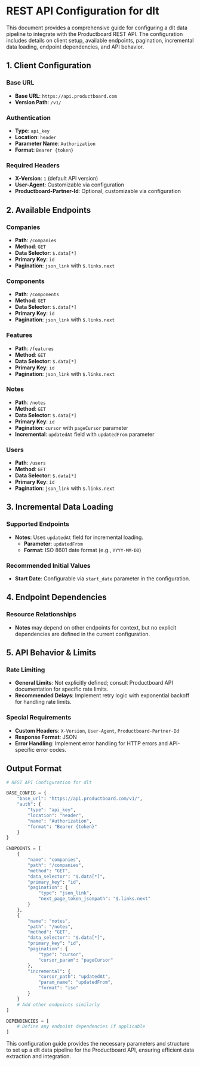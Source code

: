 # REST API Configuration for dlt

This document provides a comprehensive guide for configuring a dlt data pipeline to integrate with the Productboard REST API. The configuration includes details on client setup, available endpoints, pagination, incremental data loading, endpoint dependencies, and API behavior.

## 1. Client Configuration

### Base URL
- **Base URL**: `https://api.productboard.com`
- **Version Path**: `/v1/`

### Authentication
- **Type**: `api_key`
- **Location**: `header`
- **Parameter Name**: `Authorization`
- **Format**: `Bearer {token}`

### Required Headers
- **X-Version**: `1` (default API version)
- **User-Agent**: Customizable via configuration
- **Productboard-Partner-Id**: Optional, customizable via configuration

## 2. Available Endpoints

### Companies
- **Path**: `/companies`
- **Method**: `GET`
- **Data Selector**: `$.data[*]`
- **Primary Key**: `id`
- **Pagination**: `json_link` with `$.links.next`

### Components
- **Path**: `/components`
- **Method**: `GET`
- **Data Selector**: `$.data[*]`
- **Primary Key**: `id`
- **Pagination**: `json_link` with `$.links.next`

### Features
- **Path**: `/features`
- **Method**: `GET`
- **Data Selector**: `$.data[*]`
- **Primary Key**: `id`
- **Pagination**: `json_link` with `$.links.next`

### Notes
- **Path**: `/notes`
- **Method**: `GET`
- **Data Selector**: `$.data[*]`
- **Primary Key**: `id`
- **Pagination**: `cursor` with `pageCursor` parameter
- **Incremental**: `updatedAt` field with `updatedFrom` parameter

### Users
- **Path**: `/users`
- **Method**: `GET`
- **Data Selector**: `$.data[*]`
- **Primary Key**: `id`
- **Pagination**: `json_link` with `$.links.next`

## 3. Incremental Data Loading

### Supported Endpoints
- **Notes**: Uses `updatedAt` field for incremental loading.
  - **Parameter**: `updatedFrom`
  - **Format**: ISO 8601 date format (e.g., `YYYY-MM-DD`)

### Recommended Initial Values
- **Start Date**: Configurable via `start_date` parameter in the configuration.

## 4. Endpoint Dependencies

### Resource Relationships
- **Notes** may depend on other endpoints for context, but no explicit dependencies are defined in the current configuration.

## 5. API Behavior & Limits

### Rate Limiting
- **General Limits**: Not explicitly defined; consult Productboard API documentation for specific rate limits.
- **Recommended Delays**: Implement retry logic with exponential backoff for handling rate limits.

### Special Requirements
- **Custom Headers**: `X-Version`, `User-Agent`, `Productboard-Partner-Id`
- **Response Format**: JSON
- **Error Handling**: Implement error handling for HTTP errors and API-specific error codes.

## Output Format

```python
# REST API Configuration for dlt

BASE_CONFIG = {
    "base_url": "https://api.productboard.com/v1/",
    "auth": {
        "type": "api_key",
        "location": "header",
        "name": "Authorization",
        "format": "Bearer {token}"
    }
}

ENDPOINTS = [
    {
        "name": "companies",
        "path": "/companies",
        "method": "GET",
        "data_selector": "$.data[*]",
        "primary_key": "id",
        "pagination": {
            "type": "json_link",
            "next_page_token_jsonpath": "$.links.next"
        }
    },
    {
        "name": "notes",
        "path": "/notes",
        "method": "GET",
        "data_selector": "$.data[*]",
        "primary_key": "id",
        "pagination": {
            "type": "cursor",
            "cursor_param": "pageCursor"
        },
        "incremental": {
            "cursor_path": "updatedAt",
            "param_name": "updatedFrom",
            "format": "iso"
        }
    }
    # Add other endpoints similarly
]

DEPENDENCIES = [
    # Define any endpoint dependencies if applicable
]
```

This configuration guide provides the necessary parameters and structure to set up a dlt data pipeline for the Productboard API, ensuring efficient data extraction and integration.